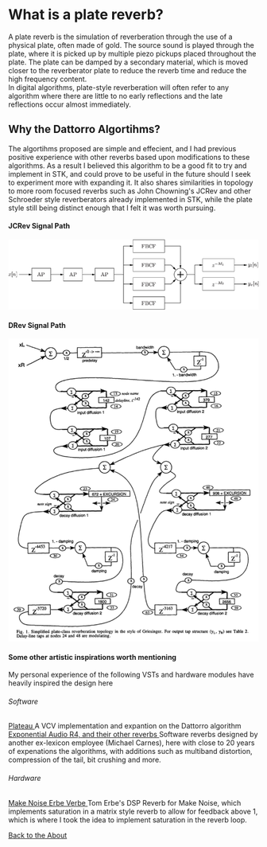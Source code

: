<!---layout: page
title: "Why?"
permalink: /why/--->

<h1> What is a plate reverb? </h1>
A plate reverb is the simulation of reverberation through the use of a physical plate, often made of gold. The source sound is played through the plate, where it is picked up by multiple piezo pickups placed throughout the plate. The plate can be damped by a secondary material, which is moved closer to the reverberator plate to reduce the reverb time and reduce the high frequency content. <br>
In digital algorithms, plate-style reverberation will often refer to any algorithm where there are little to no early reflections and the late reflections occur almost immediately.

<h2> Why the Dattorro Algortihms? </h2>
The algortihms proposed are simple and effecient, and I had previous positive experience with other reverbs based upon modifications to these algorithms. As a result I believed this algorithm to be a good fit to try and implement in STK, and could prove to be useful in the future should I seek to experiment more with expanding it. It also shares similarities in topology to more room focused reverbs such as John Chowning's JCRev and other Schroeder style reverberators already implemented in STK, while the plate style still being distinct enough that I felt it was worth pursuing.

<h4> JCRev Signal Path</h4>
<img src="screenshots/JCRev - from MUMT307 Notes.gif" alt="JCRev Signal Path"> <br>

<h4> DRev Signal Path</h4>
<img src="screenshots/DRev-SignalPath.png" alt="DRev Signal Path"> <br>

<h4> Some other artistic inspirations worth mentioning</h4>
My personal experience of the following VSTs and hardware modules have heavily inspired the design here

<h6>Software</h6>
<a href="https://valleyaudio.github.io/rack/plateau/index.html"> Plateau </a> A VCV implementation and expantion on the Dattorro algorithm <br>
<a href="https://www.izotope.com/en/shop/exponential-audio-r4.html"> Exponential Audio R4, and their other reverbs </a> Software reverbs designed by another ex-lexicon employee (Michael Carnes), here with close to 20 years of expenations the algorithms, with additions such as multiband distortion, compression of the tail, bit crushing and more. <br> 


<h6>Hardware</h6>
<a href="http://www.makenoisemusic.com/modules/erbe-verb">Make Noise Erbe Verbe </a> Tom Erbe's DSP Reverb for Make Noise, which implements saturation in a matrix style reverb to allow for feedback above 1, which is where I took the idea to implement saturation in the reverb loop.


 <a href="https://kaseypocius.github.io/MUMT618-DREV/about"> Back to the About</a>
